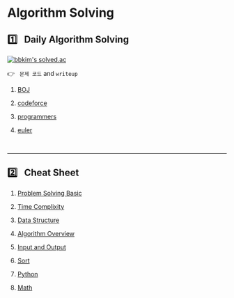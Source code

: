 # Algorithm Solving

## :one:&ensp; Daily Algorithm Solving

[![bbkim's solved.ac](http://mazassumnida.wtf/api/v2/generate_badge?boj=jotun9935)](https://solved.ac/profile/jotun9935)

:point_right:&ensp; `문제 코드` and `writeup`
1. [BOJ](./baekjoonOJ/)

2. [codeforce](./codeforce/)

3. [programmers](./programmers/)

4. [euler](./euler)

<br/>

---
## :two:&ensp; Cheat Sheet

1. [Problem Solving Basic](./cheatsheet/problem_solving.md)

2. [Time Complixity](./cheatsheet/time_complixity.md)

3. [Data Structure](./cheatsheet/datastructure.md)

4. [Algorithm Overview](./cheatsheet/algo.md)

5. [Input and Output](./cheatsheet/input_output.md)

6. [Sort](./cheatsheet/sort.md)

7. [Python](./cheatsheet/python.md)

8. [Math](./cheatsheet/math.md)